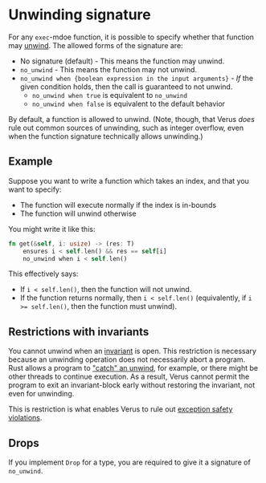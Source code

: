# Unwinding signature

For any `exec`-mdoe function, it is possible to specify whether that function may [unwind](https://doc.rust-lang.org/nomicon/unwinding.html). The allowed forms of the signature are:

 * No signature (default) - This means the function may unwind.
 * `no_unwind` - This means the function may not unwind.
 * `no_unwind when {boolean expression in the input arguments}` - _If_ the given condition holds, then the call is guaranteed to not unwind.
    * `no_unwind when true` is equivalent to `no_unwind`
    * `no_unwind when false` is equivalent to the default behavior

By default, a function is allowed to unwind. (Note, though, that Verus _does_
rule out common sources of unwinding, such as integer overflow, even when the function
signature technically allows unwinding.)

## Example

Suppose you want to write a function which takes an index, and that you want to specify:

 * The function will execute normally if the index is in-bounds
 * The function will unwind otherwise

You might write it like this:

```rust
fn get(&self, i: usize) -> (res: T)
    ensures i < self.len() && res == self[i]
    no_unwind when i < self.len()
```

This effectively says:

 * If `i < self.len()`, then the function will not unwind.
 * If the function returns normally, then `i < self.len()` (equivalently, if `i >= self.len()`, then the function must unwind).

## Restrictions with invariants

You cannot unwind when an [invariant](https://verus-lang.github.io/verus/verusdoc/vstd/macro.open_local_invariant.html) is open.
This restriction is necessary because an unwinding operation does not necessarily abort a program.
Rust allows a program to ["catch" an unwind](https://doc.rust-lang.org/std/panic/fn.catch_unwind.html), for example, or there might be other threads to continue execution.
As a result, Verus cannot permit the program to exit an invariant-block early without restoring
the invariant, not even for unwinding.

This is restriction is what enables Verus to rule out [exception safety violations](https://doc.rust-lang.org/nomicon/exception-safety.html).

## Drops

If you implement `Drop` for a type, you are required to give it a signature of `no_unwind`.
